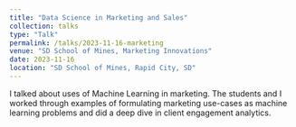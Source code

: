 ```yaml
---
title: "Data Science in Marketing and Sales"
collection: talks
type: "Talk"
permalink: /talks/2023-11-16-marketing
venue: "SD School of Mines, Marketing Innovations"
date: 2023-11-16
location: "SD School of Mines, Rapid City, SD"
---
```


I talked about uses of Machine Learning in marketing. The students and I worked through examples of formulating marketing use-cases as machine learning problems and did a deep dive in client engagement analytics.
